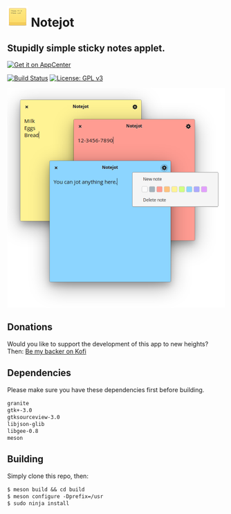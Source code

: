 # ![icon](data/icon.png) Notejot
## Stupidly simple sticky notes applet.
[![Get it on AppCenter](https://appcenter.elementary.io/badge.svg)](https://appcenter.elementary.io/com.github.lainsce.notejot)

[![Build Status](https://travis-ci.org/lainsce/notejot.svg?branch=master)](https://travis-ci.org/lainsce/notejot)
[![License: GPL v3](https://img.shields.io/badge/License-GPL%20v3-blue.svg)](http://www.gnu.org/licenses/gpl-3.0)

![Screenshot](data/shot.png)

## Donations

Would you like to support the development of this app to new heights? Then:
[Be my backer on Kofi](https://ko-fi.com/C1C169U6)

## Dependencies

Please make sure you have these dependencies first before building.

```
granite
gtk+-3.0
gtksourceview-3.0
libjson-glib
libgee-0.8
meson
```

## Building

Simply clone this repo, then:

```
$ meson build && cd build
$ meson configure -Dprefix=/usr
$ sudo ninja install
```
